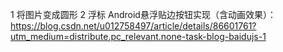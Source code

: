 1 将图片变成圆形
2 浮标
Android悬浮贴边按钮实现（含动画效果）：https://blog.csdn.net/u012758497/article/details/86601761?utm_medium=distribute.pc_relevant.none-task-blog-baidujs-1
